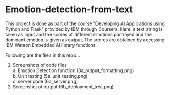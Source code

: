 # Emotion-detection-from-text

This project is done as part of the course "Developing AI Applications using Python and Flask" provided by IBM through Coursera. Here, a text string is taken as input and the scores of different emotions portrayed and the dominant emotion is given as output. The scores are obtained by accessing IBM Watson Embedded AI library functions. 

Following are the files in this repo...
1. Screenshots of code files <br>
   a. Emotion Detection function (3a_output_formatting.png) <br>
   b. Unit testing (5a_unit_testing.png) <br>
   c. server code (6a_server.png) <br>
2. Screenshot of output (6b_deployment_test.png)
